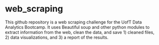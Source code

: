 # web_scraping

This github repository is a web scraping challenge for the UofT Data Analytics Bootcamp. It uses Beautiful soup and other python modules to extract information from the web, clean the data, and save 1) cleaned files, 2) data visualizations, and 3) a report of the results.
